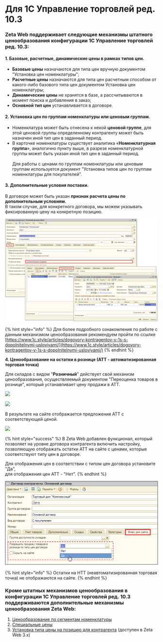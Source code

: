 # Для 1С Управление торговлей ред. 10.3

### Zeta Web поддерживает следующие механизмы штатного ценообразования конфигурации 1С Управление торговлей ред. 10.3:

#### 1. Базовые, расчетные, динамические цены в рамках типов цен.

* **Базовые цены** назначаются для типа цен вручную документом "Установка цен номенклатуры";
* **Расчетные цены** назначаются для типа цен расчетным способом от какого-либо базового типа цен документом Установка цен номенклатуры;
* **Динамические цены** не хранятся в базе, а рассчитываются в момент поиска и добавления в заказ;
* **Основной тип цен** устанавливается в договоре.

#### 2. Установка цен по группам номенклатуры или ценовым группам.

* Номенклатура может быть отнесена к некой **ценовой группе**, для этой ценовой группы определенному контрагенту может быть назначен иной тип цен в заданный период.&#x20;
* В карточке номенклатуры существует аналитика «**Номенклатурная группа**», аналогично пункту выше, в разрезе номенклатурной группы может быть указан иной тип цен в заданный период.\
  \
  Для работы с ценами по группам номенклатуры или ценовым группам используется документ "Установка типов цен по группам номенклатуры для покупателей".

#### 3. Дополнительные условия поставки.

В договоре может быть указан **признак расчета цены по дополнительным условиям.** \
В таком случае, для конкретного договора, мы можем указывать фиксированную цену на конкретную позицию.

![](<../../.gitbook/assets/Image 59.png>)

{% hint style="info" %}
Для более подробного ознакомления по работе с данным механизмом ценообразования рекомендуем пройти по ссылке [https://www.1c.style/articles/dogovory-kontragentov-v-1s-s-dopolnitelnymi-usloviyami/](https://www.1c.style/articles/dogovory-kontragentov-v-1s-s-dopolnitelnymi-usloviyami/)
{% endhint %}

**4. Ценообразование на остатки в рознице (АТТ - автоматизированная торговая точка)**

Для складов с видом "**Розничный**" действует свой механизм ценообразования, осуществляемый документом "Переоценка товаров в рознице", который устанавливает цену продажи в АТТ.

![](<../../.gitbook/assets/image (95).png>)

![](<../../.gitbook/assets/image (135).png>)

В результате на сайте отображается предложения АТТ с соответствующей ценой.

![](<../../.gitbook/assets/image (402).png>)

{% hint style="success" %}
В Zeta Web добавлен функционал, который позволяет на уровне договора контрагента включить настройку, позволяющую отображать остатки АТТ на сайте с ценами, которые соответствуют типу цен в договоре.

Для отображения цен в соответствии с типом цен договора установите "Да", \
для отображения цен АТТ - "Нет".
{% endhint %}

![](<../../.gitbook/assets/Image 65.png>)

{% hint style="info" %}
Остатки на НТТ (неавтоматизированная торговая точка) не отображаются на сайте.
{% endhint %}

### Кроме штатных механизмов ценообразования в конфигурации 1С Управление торговлей ред. 10.3 поддерживаются дополнительные механизмы ценообразования Zeta Web:

1. [Ценообразование по сегментам номенклатуры](cenoobrazovanie-po-segmentam-nomenklatury.md)
2. [Специальные цены](specialnye-ceny.md)
3. [Установка типа цены на позицию для контрагента](https://help-zetaweb.zetasoft.ru/opisanie-i-nastroika/cenoobrazovanie/ustanovka-tipa-ceny-na-poziciyu-dlya-kontragenta) (доступен в Zeta Web 3.x)
